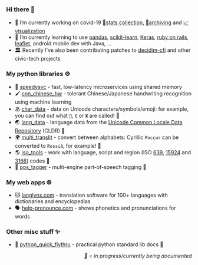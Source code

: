 ### Hi there 👋

- 🔭 I’m currently working on covid-19 [🔢stats collection](https://github.com/mcyph/world_subnational_covid_crawler), [💾archiving](https://github.com/mcyph/global_subnational_covid_data) and [📈visualization](https://covid-19-au.com/)
- 🌱 I’m currently learning to use [pandas](https://pandas.pydata.org/), [scikit-learn](https://scikit-learn.org/), [Keras](https://keras.io/), [ruby on rails](https://rubyonrails.org/), [leaflet](https://leafletjs.com/), android mobile dev with Java, ...
- 🏛️ Recently I've also been contributing patches to [decidim-cfj](https://github.com/codeforjapan/decidim-cfj) and other civic-tech projects

### My python libraries ⚙️
- 🐇 [speedysvc](https://github.com/mcyph/speedysvc) - fast, low-latency microservices using shared memory
- 🖌️ [cnn_chinese_hw](https://github.com/mcyph/cnn_chinese_hw) - tolerant Chinese/Japanese handwriting recognition using machine learning
- あ [char_data](https://github.com/mcyph/char_data) - data on Unicode characters/symbols/emoji: for example, you can find out what `🤖`, `∈` or `Ж` are called! 🚧
- 🌏 [lang_data](https://github.com/mcyph/lang_data) - language data from the [Unicode Common Locale Data Repository](http://cldr.unicode.org/) (CLDR) 🚧
- 🌍 [multi_translit](https://github.com/mcyph/multi_translit) - convert between alphabets: Cyrillic `Россия` can be converted to `Rossiâ`, for example! 🚧
- 🌎 [iso_tools](https://github.com/mcyph/iso_tools) - work with language, script and region (ISO [639](https://en.wikipedia.org/wiki/ISO_639), [15924](https://en.wikipedia.org/wiki/ISO_15924) and [3166](https://en.wikipedia.org/wiki/ISO_3166)) codes 🚧
- 📙 [pos_tagger](https://github.com/mcyph/pos_tagger) - multi-engine part-of-speech tagging 🚧

### My web apps 🌐

- 🐱 [langlynx.com](https://langlynx.com) - translation software for 100+ languages with dictionaries and encyclopedias
- 🗣 [help-pronounce.com](https://github.com/mcyph/help_pronounce) - shows phonetics and pronunciations for words

### Other misc stuff ✨

- 🐍 [python_quick_flythru](https://github.com/mcyph/python_quick_flythru) - practical python standard lib docs 🚧

<p align="right"><i>🚧 = in progress/currently being documented</i></p>

<!--
**mcyph/mcyph** is a ✨ _special_ ✨ repository because its `README.md` (this file) appears on your GitHub profile.

Here are some ideas to get you started:

- 🔭 I’m currently working on ...
- 🌱 I’m currently learning ...
- 👯 I’m looking to collaborate on ...
- 🤔 I’m looking for help with ...
- 💬 Ask me about ...
- 📫 How to reach me: ...
- 😄 Pronouns: ...
- ⚡ Fun fact: ...
-->
